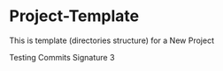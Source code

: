 # Project-Template

This is template (directories structure) for a New Project

Testing Commits Signature 3